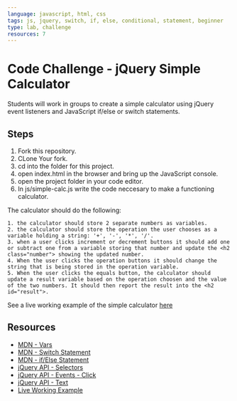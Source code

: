 ```yaml
---
language: javascript, html, css
tags: js, jquery, switch, if, else, conditional, statement, beginner
type: lab, challenge
resources: 7
---
```


# Code Challenge - jQuery Simple Calculator

Students will work in groups to create a simple calculator using jQuery event listeners and JavaScript if/else or switch statements.

## Steps

1. Fork this repository.
2. CLone Your fork.
3. cd into the folder for this project.
4. open index.html in the browser and bring up the JavaScript console.
5. open the project folder in your code editor.
6. In js/simple-calc.js write the code neccesary to make a functioning calculator.  

  The calculator should do the following:  

    1. the calculator should store 2 separate numbers as variables.
    2. the calculator should store the operation the user chooses as a variable holding a string: '+', '-', '*', '/'.
    3. when a user clicks increment or decrement buttons it should add one or subtract one from a variable storing that number and update the <h2 class="number"> showing the updated number.
    4. When the user clicks the operation buttons it should change the string that is being stored in the operation variable.
    5. When the user clicks the equals button, the calculator should update a result variable based on the operation choosen and the value of the two numbers. It should then report the result into the <h2 id="result">.

See a live working example of the simple calculator [here](http://flatiron-school-curriculum.github.io/fe-jquery-simple-calc/)

## Resources

 * [MDN - Vars](https://developer.mozilla.org/en-US/docs/Web/JavaScript/Reference/Statements/var)
 * [MDN - Switch Statement](https://developer.mozilla.org/en-US/docs/Web/JavaScript/Reference/Statements/switch)
 * [MDN - if/Else Statement](https://developer.mozilla.org/en-US/docs/Web/JavaScript/Reference/Statements/if...else)
 * [jQuery API - Selectors](http://api.jquery.com/category/selectors/)
 * [jQuery API - Events - Click](http://api.jquery.com/click/)
 * [jQuery API - Text](http://api.jquery.com/text/)
 * [Live Working Example](http://flatiron-school-curriculum.github.io/fe-jquery-simple-calc/)